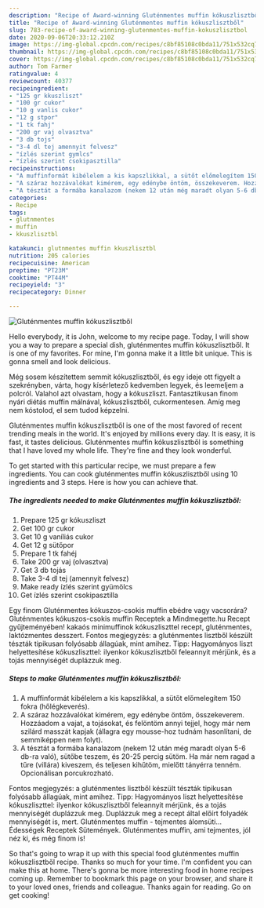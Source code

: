```yaml
---
description: "Recipe of Award-winning Gluténmentes muffin kókuszlisztből"
title: "Recipe of Award-winning Gluténmentes muffin kókuszlisztből"
slug: 783-recipe-of-award-winning-glutenmentes-muffin-kokuszlisztbol
date: 2020-09-06T20:33:12.210Z
image: https://img-global.cpcdn.com/recipes/c8bf85108c0bda11/751x532cq70/glutenmentes-muffin-kokuszlisztbol-recept-foto.jpg
thumbnail: https://img-global.cpcdn.com/recipes/c8bf85108c0bda11/751x532cq70/glutenmentes-muffin-kokuszlisztbol-recept-foto.jpg
cover: https://img-global.cpcdn.com/recipes/c8bf85108c0bda11/751x532cq70/glutenmentes-muffin-kokuszlisztbol-recept-foto.jpg
author: Tom Farmer
ratingvalue: 4
reviewcount: 40377
recipeingredient:
- "125 gr kkuszliszt"
- "100 gr cukor"
- "10 g vanlis cukor"
- "12 g stpor"
- "1 tk fahj"
- "200 gr vaj olvasztva"
- "3 db tojs"
- "3-4 dl tej amennyit felvesz"
- "ízlés szerint gymlcs"
- "ízlés szerint csokipasztilla"
recipeinstructions:
- "A muffinformát kibélelem a kis kapszlikkal, a sütőt előmelegítem 150 fokra (hőlégkeverés)."
- "A száraz hozzávalókat kimérem, egy edénybe öntöm, összekeverem. Hozzáadom a vajat, a tojásokat, és felöntöm annyi tejjel, hogy már nem szilárd masszát kapjak (állagra egy mousse-hoz tudnám hasonlítani, de semmiképpen nem folyt)."
- "A tésztát a formába kanalazom (nekem 12 után még maradt olyan 5-6 db-ra való), sütőbe teszem, és 20-25 percig sütöm. Ha már nem ragad a tűre (villára) kiveszem, és teljesen kihűtöm, mielőtt tányérra tenném. Opcionálisan porcukrozható."
categories:
- Recipe
tags:
- glutnmentes
- muffin
- kkuszlisztbl

katakunci: glutnmentes muffin kkuszlisztbl 
nutrition: 205 calories
recipecuisine: American
preptime: "PT23M"
cooktime: "PT44M"
recipeyield: "3"
recipecategory: Dinner

---
```



![Gluténmentes muffin kókuszlisztből](https://img-global.cpcdn.com/recipes/c8bf85108c0bda11/751x532cq70/glutenmentes-muffin-kokuszlisztbol-recept-foto.jpg)

Hello everybody, it is John, welcome to my recipe page. Today, I will show you a way to prepare a special dish, gluténmentes muffin kókuszlisztből. It is one of my favorites. For mine, I'm gonna make it a little bit unique. This is gonna smell and look delicious.

Még sosem készítettem semmit kókuszlisztből, és egy ideje ott figyelt a szekrényben, várta, hogy kísérletező kedvemben legyek, és leemeljem a polcról. Valahol azt olvastam, hogy a kókuszliszt. Fantasztikusan finom nyári diétás muffin málnával, kókuszlisztből, cukormentesen. Amíg meg nem kóstolod, el sem tudod képzelni.

Gluténmentes muffin kókuszlisztből is one of the most favored of recent trending meals in the world. It's enjoyed by millions every day. It is easy, it is fast, it tastes delicious. Gluténmentes muffin kókuszlisztből is something that I have loved my whole life. They're fine and they look wonderful.


To get started with this particular recipe, we must prepare a few ingredients. You can cook gluténmentes muffin kókuszlisztből using 10 ingredients and 3 steps. Here is how you can achieve that.

<!--inarticleads1-->

##### The ingredients needed to make Gluténmentes muffin kókuszlisztből:

1. Prepare 125 gr kókuszliszt
1. Get 100 gr cukor
1. Get 10 g vaníliás cukor
1. Get 12 g sütőpor
1. Prepare 1 tk fahéj
1. Take 200 gr vaj (olvasztva)
1. Get 3 db tojás
1. Take 3-4 dl tej (amennyit felvesz)
1. Make ready ízlés szerint gyümölcs
1. Get ízlés szerint csokipasztilla


Egy finom Gluténmentes kókuszos-csokis muffin ebédre vagy vacsorára? Gluténmentes kókuszos-csokis muffin Receptek a Mindmegette.hu Recept gyűjteményében! kakaós minimuffinok kókuszliszttel recept, gluténmentes, laktózmentes desszert. Fontos megjegyzés: a gluténmentes lisztből készült tészták tipikusan folyósabb állagúak, mint amihez. Tipp: Hagyományos liszt helyettesítése kókuszliszttel: ilyenkor kókuszlisztből feleannyit mérjünk, és a tojás mennyiségét duplázzuk meg. 

<!--inarticleads2-->

##### Steps to make Gluténmentes muffin kókuszlisztből:

1. A muffinformát kibélelem a kis kapszlikkal, a sütőt előmelegítem 150 fokra (hőlégkeverés).
1. A száraz hozzávalókat kimérem, egy edénybe öntöm, összekeverem. Hozzáadom a vajat, a tojásokat, és felöntöm annyi tejjel, hogy már nem szilárd masszát kapjak (állagra egy mousse-hoz tudnám hasonlítani, de semmiképpen nem folyt).
1. A tésztát a formába kanalazom (nekem 12 után még maradt olyan 5-6 db-ra való), sütőbe teszem, és 20-25 percig sütöm. Ha már nem ragad a tűre (villára) kiveszem, és teljesen kihűtöm, mielőtt tányérra tenném. Opcionálisan porcukrozható.


Fontos megjegyzés: a gluténmentes lisztből készült tészták tipikusan folyósabb állagúak, mint amihez. Tipp: Hagyományos liszt helyettesítése kókuszliszttel: ilyenkor kókuszlisztből feleannyit mérjünk, és a tojás mennyiségét duplázzuk meg. Duplázzuk meg a recept által előírt folyadék mennyiségét is, mert. Gluténmentes muffin - tejmentes álomsüti… Édességek Receptek Sütemények. Gluténmentes muffin, ami tejmentes, jól néz ki, és még finom is! 

So that's going to wrap it up with this special food gluténmentes muffin kókuszlisztből recipe. Thanks so much for your time. I'm confident you can make this at home. There's gonna be more interesting food in home recipes coming up. Remember to bookmark this page on your browser, and share it to your loved ones, friends and colleague. Thanks again for reading. Go on get cooking!
